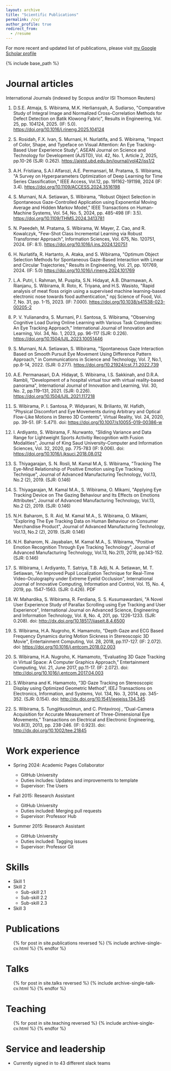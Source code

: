 ```yaml
---
layout: archive
title: "Scientific Publications"
permalink: /cv/
author_profile: true
redirect_from:
  - /resume
---
```


For more recent and updated list of publications, please visit [my Google Scholar profile](https://scholar.google.com/citations?user=xQI5ar8AAAAJ&hl=en&oi=ao)

{% include base_path %}

Journal articles
======
International Journals (indexed by Scopus and/or ISI Thomson Reuters)

1. D.S.E. Atmaja, S. Wibirama, M.K. Herliansyah, A. Sudiarso, "Comparative Study of Integral Image and Normalized Cross-Correlation Methods for Defect Detection on Batik Klowong Fabric",  Results in Engineering, Vol. 25, pp. 104124, 2025. (IF: 5.0). https://doi.org/10.1016/j.rineng.2025.104124

2. S. Rosidah, F.X. Ivan, S. Murnani, H. Nurlatifa, and S. Wibirama, "Impact of Color, Shape, and Typeface on Visual Attention: An Eye Tracking-Based User Experience Study", ASEAN Journal on Science and Technology for Development (AJSTD), Vol. 42, No. 1, Article 2, 2025, pp.10-26 (SJR: 0.262). https://ajstd.ubd.edu.bn/journal/vol42/iss1/2

3. A.H. Fristiana, S.A.I Alfarozi, A.E. Permansari, M. Pratama, S. Wibirama, "A Survey on Hyperparameters Optimization of Deep Learning for Time Series Classification,"  IEEE Access, Vol.12, pp. 191162-191198, 2024 (IF: 3.4). https://doi.org/10.1109/ACCESS.2024.3516198

4. S. Murnani, N.A. Setiawan, S. Wibirama, "Robust Object Selection in Spontaneous Gaze-Controlled Application using Exponential Moving Average and Hidden Markov Model," IEEE Transactions on Human-Machine Systems, Vol. 54, No. 5, 2024, pp. 485-498 (IF: 3.5). https://doi.org/10.1109/THMS.2024.3413781

5. N. Paeedeh, M. Pratama, S. Wibirama, W. Mayer, Z. Cao, and R. Kowalczyk, "Few-Shot Class Incremental Learning via Robust Transformer Approach",  Information Sciences, Vol. 675, No. 120751, 2024. (IF: 8.1). https://doi.org/10.1016/j.ins.2024.120751 

6. H. Nurlatifa, R. Hartanto, A. Ataka, and  S. Wibirama, "Optimum Object Selection Methods for Spontaneous Gaze-Based Interaction with Linear and Circular Trajectories," Results in Engineering, Vol. 21, pp. 101769, 2024. (IF: 5.0) https://doi.org/10.1016/j.rineng.2024.101769

7. L.A. Putri, I. Rahman, M. Puspita, S.N. Hidayat, A.B. Dharmawan, A. Rianjanu, S. Wibirama, R. Roto, K. Triyana, and H.S. Wasisto, "Rapid analysis of meat floss origin using a supervised machine learning-based electronic nose towards food authentication," npj Science of Food, Vol. 7, No. 31, pp. 1-15, 2023. (IF: 7.000). https://doi.org/10.1038/s41538-023-00205-2

8. P. V. Yulianandra, S. Murnani, P.I. Santosa, S. Wibirama, "Observing Cognitive Load During Online Learning with Various Task Complexities: An Eye Tracking Approach," International Journal of Innovation and Learning, Vol. 34, No. 1, 2023,  pp. 96-117  (SJR: 0.226). https://doi.org/10.1504/IJIL.2023.10051446

9. S. Murnani, N.A. Setiawan, S. Wibirama, "Spontaneous Gaze Interaction Based on Smooth Pursuit Eye Movement Using Difference Pattern Approach," in Communications in Science and Technology, Vol. 7, No.1,  pp.8-14, 2022. (SJR: 0.277).  https://doi.org/10.21924/cst.7.1.2022.739  

10. A.E. Permanasari, D.A. Hidayat, S. Wibirama, I.S. Sakkinah, and D.R.A. Rambli, "Development of a hospital virtual tour with virtual reality-based panorama", International Journal of Innovation and Learning, Vol. 30, No. 2, pp.119–131, 2021. (SJR: 0.226). https://doi.org/10.1504/IJIL.2021.117218 

11. S. Wibirama, P. I. Santosa, P. Widyarani, N. Brilianto, W. Hafidh, "Physical Discomfort and Eye Movements during Arbitrary and Optical Flow-Like Motions in Stereo 3D Contents", Virtual Reality, Vol. 24,  2020, pp. 39-51. (IF: 5.471). doi: https://doi.org/10.1007/s10055-019-00386-w
12. I. Ardiyanto, S. Wibirama, F. Nurwanto, "Sliding Variance and Data Range for Lightweight Sports Activitiy Recognition with Fusion Modalities",  Journal of King Saud University-Computer and Information Sciences, Vol. 32, 2020, pp. 775-783 (IF: 9.006). doi: https://doi.org/10.1016/j.jksuci.2018.08.012

13. S. Thiyagarajan, S. N. Rosli, M. Kamal M.A, S. Wibirama, "Tracking The Eye-Mind Relationship of Positive Emotion using Eye Tracking Technique",  Journal of Advanced Manufacturing Technology, Vol.13, No.2 (2), 2019. (SJR: 0.146)

14. S. Thiyagarajan, M. Kamal M.A., S. Wibirama, O. Mikami, "Applying Eye Tracking Device on The Gazing Behaviour and Its Effects on Emotions Attributes",  Journal of Advanced Manufacturing Technology, Vol.13, No.2 (2), 2019. (SJR: 0.146)

15. N.H. Baharom, S. R. Aid, M. Kamal M.A., S. Wibirama, O. Mikami, "Exploring The Eye Tracking Data on Human Behaviour on Consumer Merchandise Product",  Journal of Advanced Manufacturing Technology, Vol.13, No.2 (2), 2019. (SJR: 0.146)

16. N.H. Baharom, N. Jayabalan, M. Kamal M.A., S. Wibirama, "Positive Emotion Recognition Through Eye Tracking Technology", Journal of Advanced Manufacturing Technology, Vol.13, No.2(1), 2019, pp.143-152. (SJR: 0.146)

17. S. Wibirama, I. Ardiyanto, T. Satriya, T.B. Adji, N. A. Setiawan, M. T. Setiawan, "An Improved Pupil Localization Technique for Real-Time Video-Oculography under Extreme Eyelid Occlusion", International Journal of Innovative Computing, Information and Control, Vol. 15, No. 4, 2019, pp. 1547-1563. (SJR: 0.426). PDF

18. W. Mahardika, S. Wibirama, R. Ferdiana, S. S. Kusumawardani, "A Novel User Experience Study of Parallax Scrolling using Eye Tracking and User Experience", International Journal on Advanced Science, Engineering and Information Technology, Vol. 8, No. 4, 201, pp. 1226-1233. (SJR: 0.208). doi: http://dx.doi.org/10.18517/ijaseit.8.4.6500

19. S. Wibirama, H.A. Nugroho, K. Hamamoto, "Depth Gaze and ECG Based Frequency Dynamics during Motion Sickness in Stereoscopic 3D Movie", Entertainment Computing, Vol. 28, 2018, pp.117-127. (IF: 2.072). doi: https://doi.org/10.1016/j.entcom.2018.02.003  

20. S. Wibirama, H.A. Nugroho, K. Hamamoto, “Evaluating 3D Gaze Tracking in Virtual Space: A Computer Graphics Approach,” Entertainment Computing, Vol. 21, June 2017, pp.11-17. (IF: 2.072). doi: http://doi.org/10.1016/j.entcom.2017.04.003

21. S.Wibirama and K. Hamamoto, “3D Gaze Tracking on Stereoscopic Display using Optimized Geometric Method”, IEEJ Transactions on Electronics, Information, and Systems, Vol. 134, No. 3, 2014, pp. 345-352. (SJR: 0.154). doi: http://dx.doi.org/10.1541/ieejeiss.134.345

22. S. Wibirama,  S. Tungjitkusolmun, and C. Pintavirooj , “Dual-Camera Acquisition for Accurate Measurement of Three-Dimensional Eye Movements,” Transactions on Electrical and Electronic Engineering, Vol.8(3), 2013, pp. 238-246. (IF: 0.923). doi: http://dx.doi.org/10.1002/tee.21845

Work experience
======
* Spring 2024: Academic Pages Collaborator
  * GitHub University
  * Duties includes: Updates and improvements to template
  * Supervisor: The Users

* Fall 2015: Research Assistant
  * GitHub University
  * Duties included: Merging pull requests
  * Supervisor: Professor Hub

* Summer 2015: Research Assistant
  * GitHub University
  * Duties included: Tagging issues
  * Supervisor: Professor Git
  
Skills
======
* Skill 1
* Skill 2
  * Sub-skill 2.1
  * Sub-skill 2.2
  * Sub-skill 2.3
* Skill 3

Publications
======
  <ul>{% for post in site.publications reversed %}
    {% include archive-single-cv.html %}
  {% endfor %}</ul>
  
Talks
======
  <ul>{% for post in site.talks reversed %}
    {% include archive-single-talk-cv.html  %}
  {% endfor %}</ul>
  
Teaching
======
  <ul>{% for post in site.teaching reversed %}
    {% include archive-single-cv.html %}
  {% endfor %}</ul>
  
Service and leadership
======
* Currently signed in to 43 different slack teams
